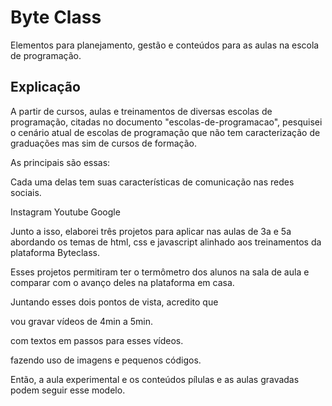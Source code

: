 # Byte Class

Elementos para planejamento, gestão e conteúdos para as aulas na escola de programação. 

## Explicação

A partir de cursos, aulas e treinamentos de diversas escolas de programação, citadas no documento "escolas-de-programacao", pesquisei o cenário atual de escolas de programação que não tem caracterização de graduações mas sim de cursos de formação.
 
As principais são essas:
 
Cada uma delas tem suas características de comunicação nas redes sociais.
 
Instagram
Youtube
Google
  
Junto a isso, elaborei três projetos para aplicar nas aulas de 3a e 5a abordando os temas de html, css e javascript alinhado aos treinamentos da plataforma Byteclass.
 
Esses projetos permitiram ter o termômetro dos alunos na sala de aula e comparar com o avanço deles na plataforma em casa.
 
Juntando esses dois pontos de vista, acredito que
 
vou gravar vídeos de 4min a 5min.
 
com textos em passos para esses vídeos.
 
fazendo uso de imagens e pequenos códigos.
 
Então, a aula experimental e os conteúdos pílulas e as aulas gravadas podem seguir esse modelo.